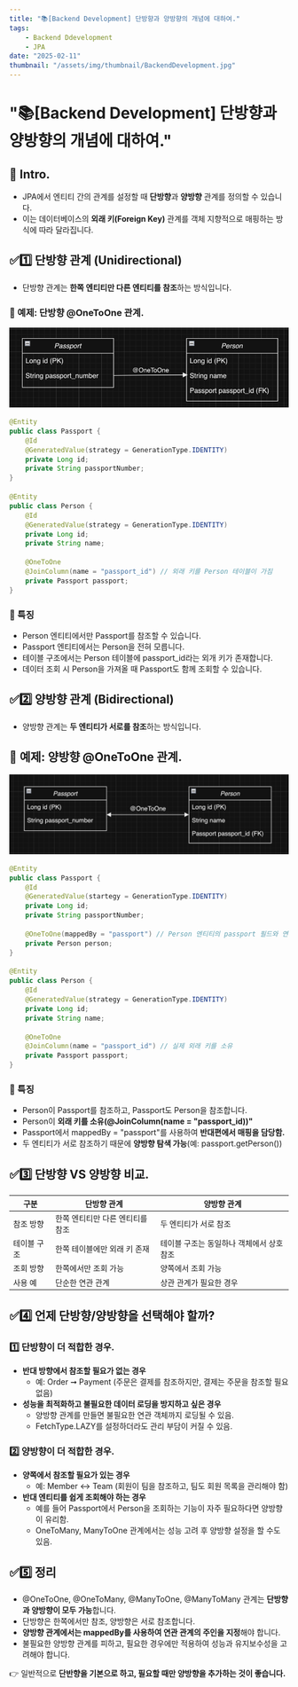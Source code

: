 ```yaml
---
title: "📚[Backend Development] 단방향과 양방향의 개념에 대하여."
tags:
    - Backend Ddevelopment
    - JPA
date: "2025-02-11"
thumbnail: "/assets/img/thumbnail/BackendDevelopment.jpg"
---
```


# "📚[Backend Development] 단방향과 양방향의 개념에 대하여."
## 🍎 Intro.
- JPA에서 엔티티 간의 관계를 설정할 때 **단방향**과 **양방향** 관계를 정의할 수 있습니다.
- 이는 데이터베이스의 **외래 키(Foreign Key)** 관계를 객체 지향적으로 매핑하는 방식에 따라 달라집니다.

## ✅1️⃣ 단방향 관계 (Unidirectional)
- 단방향 관계는 **한쪽 엔티티만 다른 엔티티를 참조**하는 방식입니다.

### 📝 예제: 단방향 @OneToOne 관계.

<img src = "https://github.com/devKobe24/images2/blob/main/this_is_backend_img/Unidirectional_@OneToOne_Example.png?raw=true">

```java
@Entity
public class Passport {
    @Id
    @GeneratedValue(strategy = GenerationType.IDENTITY)
    private Long id;
    private String passportNumber;
}

@Entity
public class Person {
    @Id
    @GeneratedValue(strategy = GenerationType.IDENTITY)
    private Long id;
    private String name;
    
    @OneToOne
    @JoinColumn(name = "passport_id") // 외래 키를 Person 테이블이 가짐
    private Passport passport;
}
```

### 📌 특징
- Person 엔티티에서만 Passport를 참조할 수 있습니다.
- Passport 엔티티에서는 Person을 전혀 모릅니다.
- 테이블 구조에서는 Person 테이블에 passport_id라는 외개 키가 존재합니다.
- 데이터 조회 시 Person을 가져올 때 Passport도 함께 조회할 수 있습니다.

## ✅2️⃣ 양방향 관계 (Bidirectional)
- 양방향 관계는 **두 엔티티가 서로를 참조**하는 방식입니다.

## 📝 예제: 양방향 @OneToOne 관계.

<img src = "https://github.com/devKobe24/images2/blob/main/this_is_backend_img/Bidirectional_@OneToOne_Example.png?raw=true">

```java
@Entity
public class Passport {
    @Id
    @GeneratedValue(startegy = GenerationType.IDENTITY)
    private Long id;
    private String passportNumber;
    
    @OneToOne(mappedBy = "passport") // Person 엔티티의 passport 필드와 연결
    private Person person;
}

@Entity
public class Person {
    @Id
    @GeneratedValue(strategy = GenerationType.IDENTITY)
    private Long id;
    private String name;
    
    @OneToOne
    @JoinColumn(name = "passport_id") // 실제 외래 키를 소유
    private Passport passport;
}
```

### 📌 특징
- Person이 Passport를 참조하고, Passport도 Person을 참조합니다.
- Person이 **외래 키를 소유(@JoinColumn(name = "passport_id))"**
- Passport에서 mappedBy = "passport"를 사용하여 **반대편에서 매핑을 담당함.**
- 두 엔티티가 서로 참조하기 때문에 **양방향 탐색 가능**(예: passport.getPerson())

## ✅3️⃣ 단방향 VS 양방향 비교.

|구분|단방향 관계|양방향 관계|
| -------- | -------- | -------- |
|참조 방향|한쪽 엔티티만 다른 엔티티를 참조|두 엔티티가 서로 참조|
|테이블 구조|한쪽 테이블에만 외래 키 존재|테이블 구조는 동일하나 객체에서 상호 참조|
|조회 방향|한쪽에서만 조회 가능|양쪽에서 조회 가능|
|사용 예|단순한 연관 관계|상관 관계가 필요한 경우|

## ✅4️⃣ 언제 단방향/양방향을 선택해야 할까?
### 1️⃣ 단방향이 더 적합한 경우.
- **반대 방향에서 참조할 필요가 없는 경우**
    - 예: Order ➞ Payment (주문은 결제를 참조하지만, 결제는 주문을 참조할 필요 없음)
- **성능을 최적화하고 불필요한 데이터 로딩을 방지하고 싶은 경우**
    - 양방향 관계를 만들면 불필요한 연관 객체까지 로딩될 수 있음.
    - FetchType.LAZY를 설정하더라도 관리 부담이 커질 수 있음.


### 2️⃣ 양방향이 더 적합한 경우.
- **양쪽에서 참조할 필요가 있는 경우**
    - 예: Member ↔ Team (회원이 팀을 참조하고, 팀도 회원 목록을 관리해야 함)
- **반대 엔티티를 쉽게 조회해야 하는 경우**
    - 예를 들어 Passport에서 Person을 조회하는 기능이 자주 필요하다면 양방향이 유리함.
    - OneToMany, ManyToOne 관계에서는 성능 고려 후 양방향 설정을 할 수도 있음.

## ✅5️⃣ 정리
- @OneToOne, @OneToMany, @ManyToOne, @ManyToMany 관계는 **단방향과 양방향이 모두 가능**합니다.
- 단방향은 한쪽에서만 참조, 양방향은 서로 참조합니다.
- **양방향 관계에서는 mappedBy를 사용하여 연관 관계의 주인을 지정**해야 합니다.
- 불필요한 양방향 관계를 피하고, 필요한 경우에만 적용하여 성능과 유지보수성을 고려해야 합니다.

👉 일반적으로 **단반향을 기본으로 하고, 필요할 때만 양방향을 추가하는 것이 좋습니다.**
